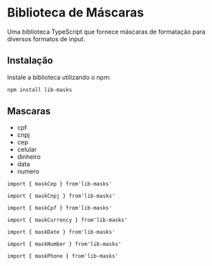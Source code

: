 # Biblioteca de Máscaras

Uma biblioteca TypeScript que fornece máscaras de formatação para diversos formatos de input.

## Instalação

Instale a biblioteca utilizando o npm:

```bash
npm install lib-masks
```

## Mascaras 
- cpf
- cnpj
- cep
- celular
- dinheiro
- data
- numero

~~~
import { maskCep } from'lib-masks'
~~~
~~~
import { maskCnpj } from'lib-masks'
~~~
~~~
import { maskCpf } from'lib-masks'
~~~
~~~
import { maskCurrency } from'lib-masks'
~~~
~~~
import { maskDate } from'lib-masks'
~~~
~~~
import { maskNumber } from'lib-masks'
~~~
~~~
import { maskPhone } from'lib-masks'
~~~
